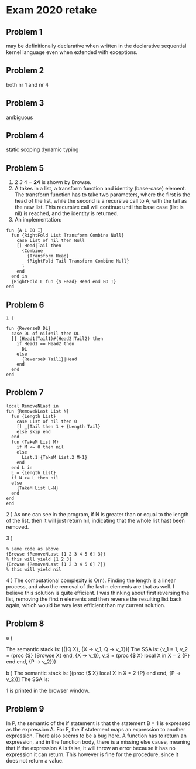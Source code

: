 # Exam 2020 retake

## Problem 1

may be definitionally declarative when written in the declarative sequential kernel language even when extended with exceptions.

## Problem 2

both nr 1 and nr 4

## Problem 3

ambiguous

## Problem 4

static scoping
dynamic typing

## Problem 5

1) 2 *3* 4 = **24** is shown by Browse.
2) A takes in a list, a transform function and identity (base-case) element. The transform function has to take two parameters, where the first is the head of the list, while the second is a recursive call to A, with the tail as the new list. This recursive call will continue until the base case (list is nil) is reached, and the identity is returned.
3) An implementation:

```oz
fun {A L BO I}
  fun {RightFold List Transform Combine Null}
    case List of nil then Null
    [] Head|Tail then
      {Combine
        {Transform Head}
        {RightFold Tail Transform Combine Null}
      }
    end
  end in
  {RightFold L fun {$ Head} Head end BO I}
end
```

## Problem 6

```oz
1 )

fun {ReverseD DL}
  case DL of nil#nil then DL
  [] (Head1|Tail1)#(Head2|Tail2) then
    if Head1 == Head2 then
      DL
    else
      {ReverseD Tail1}|Head
    end
  end
end
```

## Problem 7

```oz
local RemoveNLast in
fun {RemoveNLast List N}
  fun {Length List}
    case List of nil then 0
    [] _|Tail then 1 + {Length Tail}
    else skip end
  end
  fun {TakeM List M}
    if M <= 0 then nil
    else
      List.1|{TakeM List.2 M-1}
    end
  end L in
  L = {Length List}
  if N >= L then nil
  else
    {TakeM List L-N}
  end
end
end
```

2 ) As one can see in the program, if N is greater than or equal to the length of the list, then it will just return nil, indicating that the whole list hast been removed.

3 )

```oz
% same code as above
{Browse {RemoveNLast [1 2 3 4 5 6] 3}}
% this will yield [1 2 3]
{Browse {RemoveNLast [1 2 3 4 5 6] 7}}
% this will yield nil
```

4 ) The computational complexity is O(n). Finding the length is a linear process, and also the removal of the last n elements are that as well. I believe this solution is quite efficient. I was thinking about first reversing the list, removing the first n elements and then reverse the resulting list back again, which would be way less efficient than my current solution.

## Problem 8

a )

The semantic stack is:
[({Q X}, {X -> v_1, Q -> v_3})]
The SSA is:
{v_1 = 1, v_2 = (proc {\$} {Browse X} end, {X -> v_1}), v_3 = (proc {\$ X} local X in X = 2 {P} end end, {P -> v_2})}

b )
The semantic stack is:
[(proc {\$ X} local X in X = 2 {P} end end, {P -> v_2})]
The SSA is:

1 is printed in the browser window.

## Problem 9

In P, the semantic of the if statement is that the statement B = 1 is expressed as the expression A.
For F, the if statement maps an expression to another expression. There also seems to be a bug here. A function has to return an expression, and in the function body, there is a missing else cause, meaning that if the expression A is false, it will throw an error because it has no expression it can return. This however is fine for the procedure, since it does not return a value.
